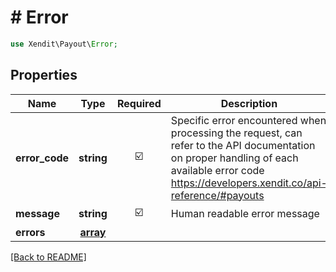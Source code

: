 # # Error


```php
use Xendit\Payout\Error;
```

## Properties

| Name | Type | Required | Description | Examples |
|------------|:-------------:|:-------------:|-------------|:-------------:|
| **error_code** | **string** | ☑️ | Specific error encountered when processing the request, can refer to the API documentation on proper handling of each available error code https://developers.xendit.co/api-reference/#payouts | SERVER_ERROR |
| **message** | **string** | ☑️ | Human readable error message | null |
| **errors** | [**array**](ErrorErrorsInner.md) |  |  | null |


[[Back to README]](../../README.md)
